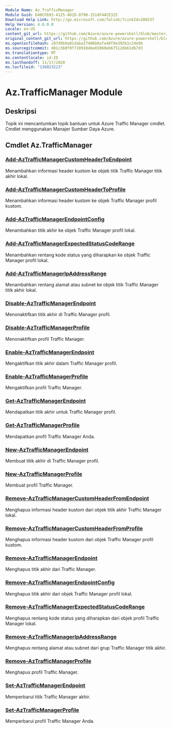 ```yaml
---
Module Name: Az.TrafficManager
Module Guid: D48CF693-4125-4D2D-8790-1514F44CE325
Download Help Link: http://go.microsoft.com/fwlink/?LinkId=280237
Help Version: 4.0.0.0
Locale: en-US
content_git_url: https://github.com/Azure/azure-powershell/blob/master/src/TrafficManager/TrafficManager/help/Az.TrafficManager.md
original_content_git_url: https://github.com/Azure/azure-powershell/blob/master/src/TrafficManager/TrafficManager/help/Az.TrafficManager.md
ms.openlocfilehash: c87d9b9a01daba27406b8afa40f9e392b1c24e9b
ms.sourcegitcommit: d81c3b0f0f7289104be03869eb675128b61db7d3
ms.translationtype: MT
ms.contentlocale: id-ID
ms.lasthandoff: 11/17/2020
ms.locfileid: "136023223"
---
```

# Az.TrafficManager Module
## Deskripsi
Topik ini mencantumkan topik bantuan untuk Azure Traffic Manager cmdlet. Cmdlet menggunakan Manajer Sumber Daya Azure.

## Cmdlet Az.TrafficManager
### [Add-AzTrafficManagerCustomHeaderToEndpoint](Add-AzTrafficManagerCustomHeaderToEndpoint.md)
Menambahkan informasi header kustom ke objek titik Traffic Manager titik akhir lokal.

### [Add-AzTrafficManagerCustomHeaderToProfile](Add-AzTrafficManagerCustomHeaderToProfile.md)
Menambahkan informasi header kustom ke objek Traffic Manager profil kustom.

### [Add-AzTrafficManagerEndpointConfig](Add-AzTrafficManagerEndpointConfig.md)
Menambahkan titik akhir ke objek Traffic Manager profil lokal.

### [Add-AzTrafficManagerExpectedStatusCodeRange](Add-AzTrafficManagerExpectedStatusCodeRange.md)
Menambahkan rentang kode status yang diharapkan ke objek Traffic Manager profil lokal.

### [Add-AzTrafficManagerIpAddressRange](Add-AzTrafficManagerIpAddressRange.md)
Menambahkan rentang alamat atau subnet ke objek titik Traffic Manager titik akhir lokal.

### [Disable-AzTrafficManagerEndpoint](Disable-AzTrafficManagerEndpoint.md)
Menonaktifkan titik akhir di Traffic Manager profil.

### [Disable-AzTrafficManagerProfile](Disable-AzTrafficManagerProfile.md)
Menonaktifkan profil Traffic Manager.

### [Enable-AzTrafficManagerEndpoint](Enable-AzTrafficManagerEndpoint.md)
Mengaktifkan titik akhir dalam Traffic Manager profil.

### [Enable-AzTrafficManagerProfile](Enable-AzTrafficManagerProfile.md)
Mengaktifkan profil Traffic Manager.

### [Get-AzTrafficManagerEndpoint](Get-AzTrafficManagerEndpoint.md)
Mendapatkan titik akhir untuk Traffic Manager profil.

### [Get-AzTrafficManagerProfile](Get-AzTrafficManagerProfile.md)
Mendapatkan profil Traffic Manager Anda.

### [New-AzTrafficManagerEndpoint](New-AzTrafficManagerEndpoint.md)
Membuat titik akhir di Traffic Manager profil.

### [New-AzTrafficManagerProfile](New-AzTrafficManagerProfile.md)
Membuat profil Traffic Manager.

### [Remove-AzTrafficManagerCustomHeaderFromEndpoint](Remove-AzTrafficManagerCustomHeaderFromEndpoint.md)
Menghapus informasi header kustom dari objek titik akhir Traffic Manager lokal.

### [Remove-AzTrafficManagerCustomHeaderFromProfile](Remove-AzTrafficManagerCustomHeaderFromProfile.md)
Menghapus informasi header kustom dari objek Traffic Manager profil kustom.

### [Remove-AzTrafficManagerEndpoint](Remove-AzTrafficManagerEndpoint.md)
Menghapus titik akhir dari Traffic Manager.

### [Remove-AzTrafficManagerEndpointConfig](Remove-AzTrafficManagerEndpointConfig.md)
Menghapus titik akhir dari objek Traffic Manager profil lokal.

### [Remove-AzTrafficManagerExpectedStatusCodeRange](Remove-AzTrafficManagerExpectedStatusCodeRange.md)
Menghapus rentang kode status yang diharapkan dari objek profil Traffic Manager lokal.

### [Remove-AzTrafficManagerIpAddressRange](Remove-AzTrafficManagerIpAddressRange.md)
Menghapus rentang alamat atau subnet dari grup Traffic Manager titik akhir.

### [Remove-AzTrafficManagerProfile](Remove-AzTrafficManagerProfile.md)
Menghapus profil Traffic Manager.

### [Set-AzTrafficManagerEndpoint](Set-AzTrafficManagerEndpoint.md)
Memperbarui titik Traffic Manager akhir.

### [Set-AzTrafficManagerProfile](Set-AzTrafficManagerProfile.md)
Memperbarui profil Traffic Manager Anda.

